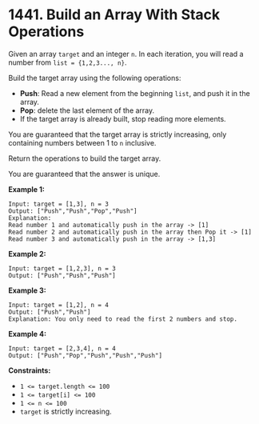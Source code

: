 # 1441. Build an Array With Stack Operations
  
Given an array `target` and an integer `n`. In each iteration, you will
read a number from `list = {1,2,3..., n}`.

Build the target array using the following operations:

* __Push__: Read a new element from the beginning `list`, and push it in
  the array.
* __Pop__: delete the last element of the array.
* If the target array is already built, stop reading more elements.

You are guaranteed that the target array is strictly increasing, only
containing numbers between 1 to `n` inclusive.

Return the operations to build the target array.

You are guaranteed that the answer is unique.

__Example 1:__

```
Input: target = [1,3], n = 3
Output: ["Push","Push","Pop","Push"]
Explanation: 
Read number 1 and automatically push in the array -> [1]
Read number 2 and automatically push in the array then Pop it -> [1]
Read number 3 and automatically push in the array -> [1,3]
```

__Example 2:__


```
Input: target = [1,2,3], n = 3
Output: ["Push","Push","Push"]
```

__Example 3:__

```
Input: target = [1,2], n = 4
Output: ["Push","Push"]
Explanation: You only need to read the first 2 numbers and stop.
```

__Example 4:__

```
Input: target = [2,3,4], n = 4
Output: ["Push","Pop","Push","Push","Push"]
```

__Constraints:__

* `1 <= target.length <= 100`
* `1 <= target[i] <= 100`
* `1 <= n <= 100`
* `target` is strictly increasing.
